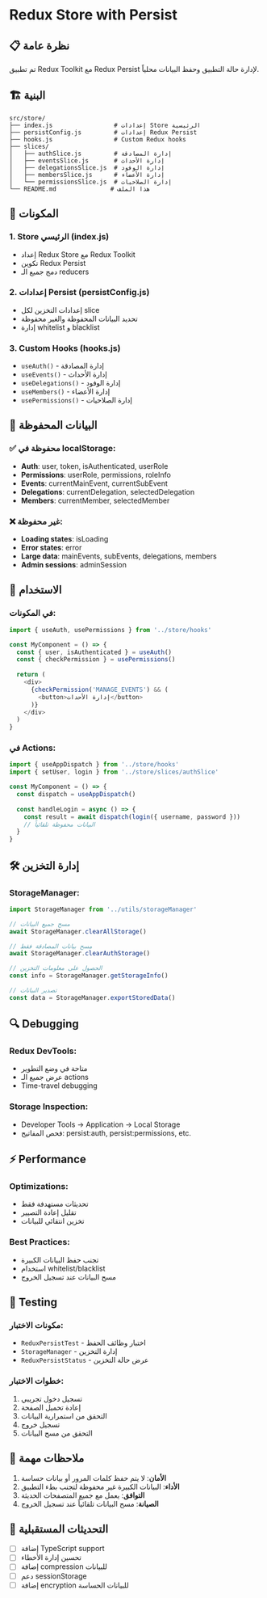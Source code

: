 # Redux Store with Persist

## 📋 نظرة عامة

تم تطبيق Redux Toolkit مع Redux Persist لإدارة حالة التطبيق وحفظ البيانات محلياً.

## 🏗️ البنية

```
src/store/
├── index.js                 # إعدادات Store الرئيسية
├── persistConfig.js         # إعدادات Redux Persist
├── hooks.js                 # Custom Redux hooks
├── slices/
│   ├── authSlice.js         # إدارة المصادقة
│   ├── eventsSlice.js       # إدارة الأحداث
│   ├── delegationsSlice.js  # إدارة الوفود
│   ├── membersSlice.js      # إدارة الأعضاء
│   └── permissionsSlice.js  # إدارة الصلاحيات
└── README.md               # هذا الملف
```

## 🔧 المكونات

### 1. Store الرئيسي (index.js)
- إعداد Redux Store مع Redux Toolkit
- تكوين Redux Persist
- دمج جميع الـ reducers

### 2. إعدادات Persist (persistConfig.js)
- إعدادات التخزين لكل slice
- تحديد البيانات المحفوظة والغير محفوظة
- إدارة whitelist و blacklist

### 3. Custom Hooks (hooks.js)
- `useAuth()` - إدارة المصادقة
- `useEvents()` - إدارة الأحداث
- `useDelegations()` - إدارة الوفود
- `useMembers()` - إدارة الأعضاء
- `usePermissions()` - إدارة الصلاحيات

## 💾 البيانات المحفوظة

### ✅ محفوظة في localStorage:
- **Auth**: user, token, isAuthenticated, userRole
- **Permissions**: userRole, permissions, roleInfo
- **Events**: currentMainEvent, currentSubEvent
- **Delegations**: currentDelegation, selectedDelegation
- **Members**: currentMember, selectedMember

### ❌ غير محفوظة:
- **Loading states**: isLoading
- **Error states**: error
- **Large data**: mainEvents, subEvents, delegations, members
- **Admin sessions**: adminSession

## 🚀 الاستخدام

### في المكونات:
```javascript
import { useAuth, usePermissions } from '../store/hooks'

const MyComponent = () => {
  const { user, isAuthenticated } = useAuth()
  const { checkPermission } = usePermissions()
  
  return (
    <div>
      {checkPermission('MANAGE_EVENTS') && (
        <button>إدارة الأحداث</button>
      )}
    </div>
  )
}
```

### في Actions:
```javascript
import { useAppDispatch } from '../store/hooks'
import { setUser, login } from '../store/slices/authSlice'

const MyComponent = () => {
  const dispatch = useAppDispatch()
  
  const handleLogin = async () => {
    const result = await dispatch(login({ username, password }))
    // البيانات محفوظة تلقائياً
  }
}
```

## 🛠️ إدارة التخزين

### StorageManager:
```javascript
import StorageManager from '../utils/storageManager'

// مسح جميع البيانات
await StorageManager.clearAllStorage()

// مسح بيانات المصادقة فقط
await StorageManager.clearAuthStorage()

// الحصول على معلومات التخزين
const info = StorageManager.getStorageInfo()

// تصدير البيانات
const data = StorageManager.exportStoredData()
```

## 🔍 Debugging

### Redux DevTools:
- متاحة في وضع التطوير
- عرض جميع الـ actions
- Time-travel debugging

### Storage Inspection:
- Developer Tools → Application → Local Storage
- فحص المفاتيح: persist:auth, persist:permissions, etc.

## ⚡ Performance

### Optimizations:
- تحديثات مستهدفة فقط
- تقليل إعادة التصيير
- تخزين انتقائي للبيانات

### Best Practices:
- تجنب حفظ البيانات الكبيرة
- استخدام whitelist/blacklist
- مسح البيانات عند تسجيل الخروج

## 🧪 Testing

### مكونات الاختبار:
- `ReduxPersistTest` - اختبار وظائف الحفظ
- `StorageManager` - إدارة التخزين
- `ReduxPersistStatus` - عرض حالة التخزين

### خطوات الاختبار:
1. تسجيل دخول تجريبي
2. إعادة تحميل الصفحة
3. التحقق من استمرارية البيانات
4. تسجيل خروج
5. التحقق من مسح البيانات

## 📝 ملاحظات مهمة

1. **الأمان**: لا يتم حفظ كلمات المرور أو بيانات حساسة
2. **الأداء**: البيانات الكبيرة غير محفوظة لتجنب بطء التطبيق
3. **التوافق**: يعمل مع جميع المتصفحات الحديثة
4. **الصيانة**: مسح البيانات تلقائياً عند تسجيل الخروج

## 🔄 التحديثات المستقبلية

- [ ] إضافة TypeScript support
- [ ] تحسين إدارة الأخطاء
- [ ] إضافة compression للبيانات
- [ ] دعم sessionStorage
- [ ] إضافة encryption للبيانات الحساسة
